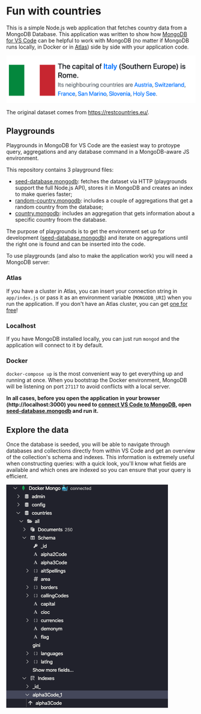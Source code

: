 # Fun with countries

This is a simple Node.js web application that fetches country data from a MongoDB Database. This application was written to show how [MongoDB for VS Code](https://www.mongodb.com/products/vs-code) can be helpful to work with MongoDB (no matter if MongoDB runs locally, in Docker or in [Atlas](https://www.mongodb.com/cloud/atlas/signup)) side by side with your application code.

![screenshot](resources/italy.png)

The original dataset comes from https://restcountries.eu/.

## Playgrounds

Playgrounds in MongoDB for VS Code are the easiest way to protoype query, aggregations and any database command in a MongoDB-aware JS environment.

This repository contains 3 playground files:
* [seed-database.mongodb](playgrounds/seed-database.mongodb): fetches the dataset via HTTP (playgrounds support the full Node.js API), stores it in MongoDB and creates an index to make queries faster;
* [random-country.mongodb](playgrounds/queries/random-country.mongodb): includes a couple of aggregations that get a random country from the database;
* [country.mongodb](playgrounds/queries/country.mongodb): includes an aggregation that gets information about a specific country froom the database.

The purpose of playgrounds is to get the environment set up for development ([seed-database.mongodb](playgrounds/seed-database.mongodb)) and iterate on aggregations until the right one is found and can be inserted into the code.

To use playgrounds (and also to make the application work) you will need a MongoDB server:

### Atlas
If you have a cluster in Atlas, you can insert your connection string in `app/index.js` or pass it as an environment variable (`MONGODB_URI`) when you run the application. If you don't have an Atlas cluster, you can get [one for free](https://www.mongodb.com/cloud/atlas/signup)!

### Localhost
If you have MongoDB installed locally, you can just run `mongod` and the application will connect to it by default.

### Docker
`docker-compose up` is the most convenient way to get everything up and running at once. When you bootstrap the Docker environment, MongoDB will be listening on port `27117` to avoid conflicts with a local server.

**In all cases, before you open the application in your browser (http://localhost:3000) you need to [connect VS Code to MongoDB](https://docs.mongodb.com/mongodb-vscode/connect/), open [seed-database.mongodb](playgrounds/seed-database.mongodb) and run it.**

## Explore the data

Once the database is seeded, you will be able to navigate through databases and collections directly from within VS Code and get an overview of the collection's schema and indexes. This information is extremely useful when constructing queries: with a quick look, you'll know what fields are available and which ones are indexed so you can ensure that your query is efficient.

![tree-view](resources/tree-view.png)